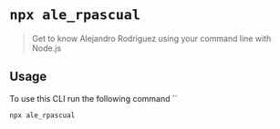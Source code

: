 # `npx ale_rpascual`

> Get to know Alejandro Rodriguez using your command line with Node.js

## Usage

To use this CLI run the following command
``

```
npx ale_rpascual
```
